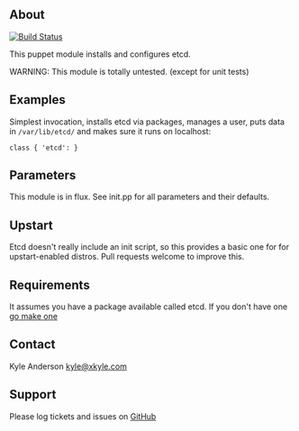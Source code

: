 About
------
[![Build Status](https://travis-ci.org/solarkennedy/puppet-etcd.png)](https://travis-ci.org/solarkennedy/puppet-etcd)

This puppet module installs and configures etcd.

WARNING: This module is totally untested. (except for unit tests)

Examples
---------
Simplest invocation, installs etcd via packages, manages a user, puts data in 
`/var/lib/etcd/` and makes sure it runs on localhost:

    class { 'etcd': }

Parameters
----------
This module is in flux. See init.pp for all parameters and their defaults.

Upstart
---------
Etcd doesn't really include an init script, so this provides a basic one for
for upstart-enabled distros. Pull requests welcome to improve this.

Requirements
-----------
It assumes you have a package available called etcd. If you don't have one
[go make one](https://github.com/solarkennedy/etcd-packages)

Contact
-------
Kyle Anderson <kyle@xkyle.com>

Support
-------
Please log tickets and issues on [GitHub](https://github.com/solarkennedy/puppet-etcd/issues)
